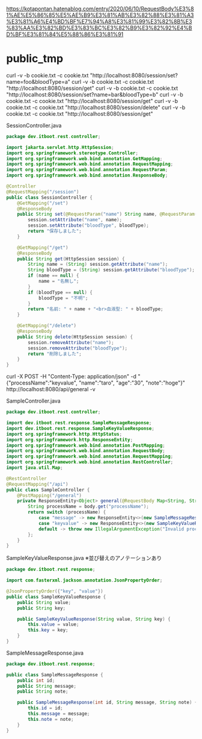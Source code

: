 https://kotapontan.hatenablog.com/entry/2020/06/10/RequestBody%E3%81%AE%E5%86%85%E5%AE%B9%E3%81%AB%E3%82%88%E3%81%A3%E3%81%A6%E4%BD%BF%E7%94%A8%E3%81%99%E3%82%8B%E3%83%AA%E3%82%BD%E3%83%BC%E3%82%B9%E3%82%92%E4%BD%BF%E3%81%84%E5%88%86%E3%81%91

# public_tmp

curl -v -b cookie.txt -c cookie.txt "http://localhost:8080/session/set?name=foo&bloodType=a"
curl -v -b cookie.txt -c cookie.txt "http://localhost:8080/session/get"
curl -v -b cookie.txt -c cookie.txt "http://localhost:8080/session/set?name=bar&bloodType=b"
curl -v -b cookie.txt -c cookie.txt "http://localhost:8080/session/get"
curl -v -b cookie.txt -c cookie.txt "http://localhost:8080/session/delete"
curl -v -b cookie.txt -c cookie.txt "http://localhost:8080/session/get"


SessionController.java
```Java
package dev.itboot.rest.controller;

import jakarta.servlet.http.HttpSession;
import org.springframework.stereotype.Controller;
import org.springframework.web.bind.annotation.GetMapping;
import org.springframework.web.bind.annotation.RequestMapping;
import org.springframework.web.bind.annotation.RequestParam;
import org.springframework.web.bind.annotation.ResponseBody;

@Controller
@RequestMapping("/session")
public class SessionController {
    @GetMapping("/set")
    @ResponseBody
    public String set(@RequestParam("name") String name, @RequestParam("bloodType") String bloodType, HttpSession session) {
        session.setAttribute("name", name);
        session.setAttribute("bloodType", bloodType);
        return "保存しました";
    }

    @GetMapping("/get")
    @ResponseBody
    public String get(HttpSession session) {
        String name = (String) session.getAttribute("name");
        String bloodType = (String) session.getAttribute("bloodType");
        if (name == null) {
            name = "名無し";
        }
        if (bloodType == null) {
            bloodType = "不明";
        }
        return "名前: " + name + "<br>血液型: " + bloodType;
    }

    @GetMapping("/delete")
    @ResponseBody
    public String delete(HttpSession session) {
        session.removeAttribute("name");
        session.removeAttribute("bloodType");
        return "削除しました";
    }
}
```

curl -X POST -H "Content-Type: application/json" -d "{\"processName\":\"keyvalue\", \"name\":\"taro\", \"age\":\"30\", \"note\":\"hoge\"}" http://localhost:8080/api/general -v

SampleController.java
```Java
package dev.itboot.rest.controller;

import dev.itboot.rest.response.SampleMessageResponse;
import dev.itboot.rest.response.SampleKeyValueResponse;
import org.springframework.http.HttpStatus;
import org.springframework.http.ResponseEntity;
import org.springframework.web.bind.annotation.PostMapping;
import org.springframework.web.bind.annotation.RequestBody;
import org.springframework.web.bind.annotation.RequestMapping;
import org.springframework.web.bind.annotation.RestController;
import java.util.Map;

@RestController
@RequestMapping("/api")
public class SampleController {
    @PostMapping("/general")
    private ResponseEntity<Object> general(@RequestBody Map<String, String> body) {
        String processName = body.get("processName");
        return switch (processName) {
            case "message" -> new ResponseEntity<>(new SampleMessageResponse(1, "hello1", "note1"), HttpStatus.OK);
            case "keyvalue" -> new ResponseEntity<>(new SampleKeyValueResponse("value222", "key222"), HttpStatus.OK);
            default -> throw new IllegalArgumentException("Invalid processName: " + processName);
        };
    }
}
```

SampleKeyValueResponse.java
※並び替えのアノテーションあり
```Java
package dev.itboot.rest.response;

import com.fasterxml.jackson.annotation.JsonPropertyOrder;

@JsonPropertyOrder({"key", "value"})
public class SampleKeyValueResponse {
    public String value;
    public String key;

    public SampleKeyValueResponse(String value, String key) {
        this.value = value;
        this.key = key;
    }
}
```

SampleMessageResponse.java
```Java
package dev.itboot.rest.response;

public class SampleMessageResponse {
    public int id;
    public String message;
    public String note;

    public SampleMessageResponse(int id, String message, String note) {
        this.id = id;
        this.message = message;
        this.note = note;
    }
}
```

